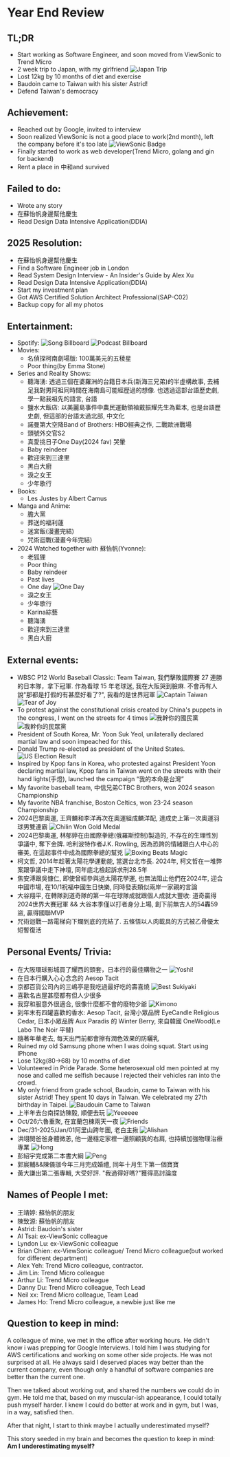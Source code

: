 # Year End Review
## TL;DR
- Start working as Software Engineer, and soon moved from ViewSonic to Trend Micro
- 2 week trip to Japan, with my girlfriend
    ![Japan Trip](./assets/UniversityOfTokyoGingo.jpg)
- Lost 12kg by 10 months of diet and exercise
- Baudoin came to Taiwan with his sister Astrid!
- Defend Taiwan's democracy

## Achievement:
- Reached out by Google, invited to interview
- Soon realized ViewSonic is not a good place to work(2nd month), left the company before it's too late
    ![ViewSonic Badge](./assets/ViewSonic.jpg)
- Finally started to work as web developer(Trend Micro, golang and gin for backend)
- Rent a place in 中和and survived


## Failed to do:
- Wrote any story
- 在蘇怡帆身邊幫他慶生
- Read Design Data Intensive Application(DDIA)

## 2025 Resolution:
- 在蘇怡帆身邊幫他慶生
- Find a Software Engineer job in London
- Read System Design Interview - An Insider's Guide by Alex Xu
- Read Design Data Intensive Application(DDIA)
- Start my investment plan
- Got AWS Certified Solution Architect Professional(SAP-C02)
- Backup copy for all my photos

## Entertainment:
- Spotify:
  ![Song Billboard](./assets/SpotifySongBillboard.jpg)
  ![Podcast Billboard](./assets/SpotifyPodcastBillboard.jpg)
- Movies:
    - 名偵探柯南劇場版: 100萬美元的五稜星
    - Poor thing(by Emma Stone)
- Series and Reality Shows:
    - 聽海湧: 透過三個在婆羅洲的台籍日本兵(新海三兄弟)的半虛構故事, 去補足我對男阿祖同時間在海南島可能經歷過的想像. 也透過這部台語歷史劇, 學一點我祖先的語言, 台語
    - 鹽水大飯店: 以美麗島事件中農民運動領袖戴振耀先生為藍本, 也是台語歷史劇, 但這部的台語太過北部, 中文化
    - 諾曼第大空降Band of Brothers: HBO經典之作, 二戰歐洲戰場
    - 頭號外交官S2 
    - 真愛挑日子One Day(2024 fav) 哭暈
    - Baby reindeer 
    - 歡迎來到三達里
    - 黑白大廚
    - 淚之女王
    - 少年歌行
- Books:
    - Les Justes by Albert Camus
- Manga and Anime:
    - 膽大黨
    - 葬送的福利蓮
    - 迷宮飯(漫畫完結)
    - 咒術迴戰(漫畫今年完結)
- 2024 Watched together with 蘇怡帆(Yvonne):
    - 老狐狸
    - Poor thing
    - Baby reindeer 
    - Past lives
    - One day
        ![One Day](./assets/OneDay.jpeg)
    - 淚之女王
    - 少年歌行
    - Karina綜藝
    - 聽海湧
    - 歡迎來到三達里
    - 黑白大廚

## External events:
- WBSC P12 World Baseball Classic: Team Taiwan, 我們擊敗國際賽 27 連勝的日本隊，拿下冠軍. 作為看球 15 年老球迷, 我在大阪哭到臉麻. 不會再有人說"那都是打假的有甚麼好看了?", 我看的是世界冠軍
    ![Captain Taiwan](./assets/TeamTaiwan.jpg)
    ![Tear of Joy](./assets/TearOfJoy.jpg)
- To protest against the constitutional crisis created by China's puppets in the congress, I went on the streets for 4 times
    ![我幹你的國民黨](./assets/Protest1.jpg)
    ![我幹你的民眾黨](./assets/Protest2.jpg)
- President of South Korea, Mr. Yoon Suk Yeol, unilaterally declared martial law and soon impeached for this.
- Donald Trump re-elected as president of the United States.
    ![US Election Result](./assets/USElectionResult.jpg)
- Inspired by Kpop fans in Korea, who protested against President Yoon declaring martial law, Kpop fans in Taiwan went on the streets with their hand lights(手燈), launched the campaign “我的本命是台灣”
- My favorite baseball team, 中信兄弟CTBC Brothers, won 2024 season Championship 
- My favorite NBA franchise, Boston Celtics, won 23-24 season Championship
- 2024巴黎奧運, 王齊麟和李洋再次在奧運組成麟洋配, 達成史上第一次奧運羽球男雙連霸
    ![Chilin Won Gold Medal](./assets/ChilinWonGoldMedal.jpg)
- 2024巴黎奧運, 林郁婷在由國際拳總(俄羅斯控制)製造的, 不存在的生理性別爭議中, 奪下金牌. 哈利波特作者J.K. Rowling, 因為恐跨的情緒跟白人中心的審美, 在這起事件中成為國際拳總的幫兇
    ![Boxing Beats Magic](./assets/BoxingBeatsMagic.jpg)
- 柯文哲, 2014年趁著太陽花學運動能, 當選台北市長. 2024年, 柯文哲在一堆弊案跟爭議中走下神壇, 同年底北檢起訴求刑28.5年
- 焦安溥跟吳慷仁, 即使曾經參與過太陽花學運, 也無法阻止他們在2024年, 迎合中國市場, 在10/1祝福中國生日快樂, 同時發表類似兩岸一家親的言論
- 大谷翔平, 在轉隊到道奇隊的第一年在球隊成就跟個人成就大豐收: 道奇贏得2024世界大賽冠軍 && 大谷本季僅以打者身分上場, 創下前無古人的54轟59盜, 贏得國聯MVP
- 咒術迴戰一路電梯向下爛到底的完結了. 五條悟以人肉載具的方式被乙骨優太短暫復活

## Personal Events/ Trivia:
- 在大阪環球影城買了耀西的頭套，日本行的最佳購物之一
    ![Yoshi!](./assets/YoshiGoHome.jpg)
- 在日本行購入心心念念的 Aesop Tacit
- 京都百貨公司內的三嶋亭是我吃過最好吃的壽喜燒
    ![Best Sukiyaki](./assets/BestSukiyaki.jpg)
- 喜歡名古屋甚麼都有但人少很多
- 我穿和服意外很適合, 很像什麼都不會的廢物少爺
    ![Kimono](./assets/Kimono.jpg)
- 到年末有四罐喜歡的香水: Aesop Tacit, 台灣小眾品牌 EyeCandle Religious Cedar, 日本小眾品牌 Aux Paradis 的 Winter Berry, 來自韓國 OneWood(Le Labo The Noir 平替)
- 隨著年華老去, 每天出門前都會擦有潤色效果的防曬乳
- Ruined my old Samsung phone when I was doing squat. Start using IPhone 
- Lose 12kg(80->68) by 10 months of diet
- Volunteered in Pride Parade. Some heterosexual old men pointed at my nose and called me selfish because I rejected their vehicles ran into the crowd.
- My only friend from grade school, Baudoin, came to Taiwan with his sister Astrid! They spent 10 days in Taiwan. We celebrated my 27th birthday in Taipei.
    ![Baudouin Came to Taiwan](./assets/BaudouinCame.jpg)
- 上半年去台南探訪陳毅, 順便去玩
    ![Yeeeeee](./assets/Yee.jpg)
- Oct/26六魯重聚, 在宜蘭包棟兩天一夜
    ![Friends](./assets/Friends.jpg)
- Dec/31-2025/Jan/01阿里山跨年團, 老白主揪
    ![Alishan](./assets/Alishan.jpg)
- 洪翊閔爸爸身體微恙, 他一邊穩定家裡一邊照顧我的右肩, 也持續加強物理治療專業
    ![Hong](./assets/Hong.jpg)
- 彭紹宇完成第二本書大綱
    ![Peng](./assets/Peng.jpg)
- 郭宸輔&&陳儀珈今年三月完成婚禮, 同年十月生下第一個寶寶
- 黃大謙出第二張專輯, 大受好評. "我過得好嗎?"獲得高討論度 

## Names of People I met:
- 王靖婷: 蘇怡帆的朋友
- 陳致源: 蘇怡帆的朋友
- Astrid: Baudoin's sister
- Al Tsai: ex-ViewSonic colleague
- Lyndon Lu: ex-ViewSonic colleague
- Brian Chien: ex-ViewSonic colleague/ Trend Micro colleague(but worked for different department)
- Alex Yeh: Trend Micro colleague, contractor.
- Jim Lin: Trend Micro colleague
- Arthur Li: Trend Micro colleague
- Danny Du: Trend Micro colleague, Tech Lead
- Neil xx: Trend Micro colleague, Team Lead
- James Ho: Trend Micro colleague, a newbie just like me

## Question to keep in mind:
A colleague of mine, we met in the office after working hours. He didn't know i was prepping for Google Interviews. I told him I was studying for AWS certifications and working on some other side projects. He was not surprised at all. He always said I deserved places way better than the current company, even though only a handful of software companies are better than the current one.

Then we talked about working out, and shared the numbers we could do in gym. He told me that, based on my muscular-ish appearance, I could totally push myself harder. I knew I could do better at work and in gym, but I was, in a way, satisfied then.

After that night, I start to think maybe I actually underestimated myself?

This story seeded in my brain and becomes the question to keep in mind:
**Am I underestimating myself?**
